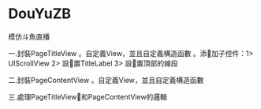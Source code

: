 # DouYuZB
模仿斗魚直播

一.封裝PageTitleView
    。自定義View，並且自定義構造函數
    。添加子控件：1> UIScrollView 2> 設置TitleLabel 3> 設置頂部的線段

二.封裝PageContentView
    。自定義View，並且自定義構造函數


三.處理PageTitleView和PageContentView的邏輯


